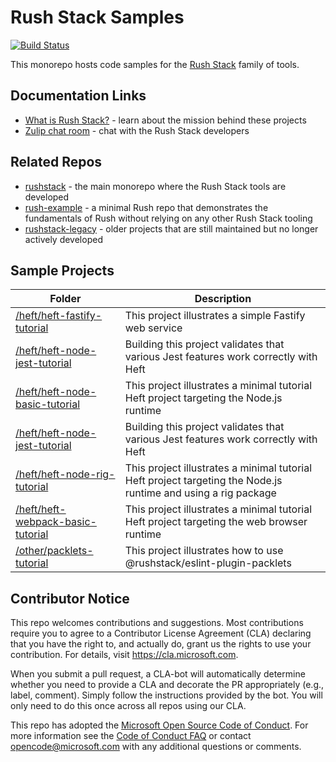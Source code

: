 # Rush Stack Samples

[![Build Status](https://dev.azure.com/RushStack/GitHubProjects/_apis/build/status/rushstack/rushstack-samples%20CI%20Build?branchName=main)](https://dev.azure.com/RushStack/GitHubProjects/_build/latest?definitionId=22&branchName=main)

This monorepo hosts code samples for the [Rush Stack](https://rushstack.io/) family of tools.

## Documentation Links

- [What is Rush Stack?](https://rushstack.io/) - learn about the mission behind these projects
- [Zulip chat room](https://rushstack.zulipchat.com/) - chat with the Rush Stack developers

## Related Repos

- [rushstack](https://github.com/microsoft/rushstack) - the main monorepo where the Rush Stack tools are developed
- [rush-example](https://github.com/microsoft/rush-example) - a minimal Rush repo that demonstrates the fundamentals
  of Rush without relying on any other Rush Stack tooling
- [rushstack-legacy](https://github.com/microsoft/rushstack-legacy) - older projects that are still maintained
  but no longer actively developed

## Sample Projects

<!-- GENERATED PROJECT SUMMARY START -->

<!-- the table below was generated using the ./repo-scripts/repo-toolbox script -->

| Folder                                                                   | Description                                                                                                    |
| ------------------------------------------------------------------------ | -------------------------------------------------------------------------------------------------------------- |
| [/heft/heft-fastify-tutorial](./heft/heft-fastify-tutorial/)             | This project illustrates a simple Fastify web service                                                          |
| [/heft/heft-node-jest-tutorial](./heft/heft-node-jest-tutorial/)         | Building this project validates that various Jest features work correctly with Heft                            |
| [/heft/heft-node-basic-tutorial](./heft/heft-node-basic-tutorial/)       | This project illustrates a minimal tutorial Heft project targeting the Node.js runtime                         |
| [/heft/heft-node-jest-tutorial](./heft/heft-node-jest-tutorial/)         | Building this project validates that various Jest features work correctly with Heft                            |
| [/heft/heft-node-rig-tutorial](./heft/heft-node-rig-tutorial/)           | This project illustrates a minimal tutorial Heft project targeting the Node.js runtime and using a rig package |
| [/heft/heft-webpack-basic-tutorial](./heft/heft-webpack-basic-tutorial/) | This project illustrates a minimal tutorial Heft project targeting the web browser runtime                     |
| [/other/packlets-tutorial](./other/packlets-tutorial/)                   | This project illustrates how to use @rushstack/eslint-plugin-packlets                                          |

<!-- GENERATED PROJECT SUMMARY END -->

## Contributor Notice

This repo welcomes contributions and suggestions. Most contributions require you to agree to a
Contributor License Agreement (CLA) declaring that you have the right to, and actually do, grant us
the rights to use your contribution. For details, visit https://cla.microsoft.com.

When you submit a pull request, a CLA-bot will automatically determine whether you need to provide
a CLA and decorate the PR appropriately (e.g., label, comment). Simply follow the instructions
provided by the bot. You will only need to do this once across all repos using our CLA.

This repo has adopted the [Microsoft Open Source Code of Conduct](https://opensource.microsoft.com/codeofconduct/).
For more information see the [Code of Conduct FAQ](https://opensource.microsoft.com/codeofconduct/faq/) or
contact [opencode@microsoft.com](mailto:opencode@microsoft.com) with any additional questions or comments.
